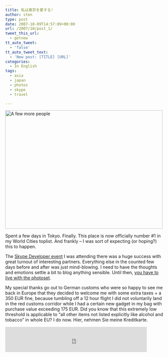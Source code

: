 ```yaml
---
title: 私は東京を愛する!
author: sten
type: post
date: 2007-10-09T14:57:09+00:00
url: /2007/10/post_1/
tweet_this_url:
  - getnew
tt_auto_tweet:
  - 'false'
tt_auto_tweet_text:
  - 'New post: [TITLE] [URL]'
categories:
  - In English
tags:
  - asia
  - japan
  - photos
  - skype
  - travel

---
```

[<img src="http://farm3.static.flickr.com/2271/1522746303_5540a01d9f.jpg" width="500" height="375" alt="A few more people" />][1]
  
Spent a few days in Tokyo. Finally. This place is now officially number #1 in my World Cities toplist. And frankly &#8211; I was sort of expecting (or hoping?) this to happen.
  
The [Skype Developer event][2] I was attending there was a huge success with great turnout of interesting partners. Everything else in the counted few days before and after was just mind-blowing. I need to have the thoughts and emotions settle a bit to blog anything sensible. Until then, [you have to live with the photoset][3].
  
My special thanks go out to German customs who were so happy to see me back in Europe that they decided to welcome me with some extra taxes + a 350 EUR fine, because tumbling off a 12 hour flight I did not voluntarily land in the red customs corridor while I had a certain new gadget in my bag with purchase value exceeding 175 EUR. Did you know that this extremely low threshold is applicable to &#8220;all other items not listed explicitly like alcohol and tobacco&#8221; in whole EU? I do now. Hier, nehmen Sie meine Kreditkarte.

<iframe src="http://www.facebook.com/plugins/like.php?href=http%3A%2F%2Fsten.tamkivi.com%2F2007%2F10%2Fpost_1%2F&layout=standard&show_faces=true&width=450&action=like&colorscheme=light&height=80" scrolling="no" frameborder="0" style="border:none; overflow:hidden; width:450px; height:80px;" allowTransparency="true"></iframe>

 [1]: http://www.flickr.com/photos/seikatsu/1522746303/ "Photo Sharing"
 [2]: http://share.skype.com/sites/devzone/2007/09/last_but_not_least_asian_partn.html
 [3]: http://www.flickr.com/photos/seikatsu/sets/72157602329197250/